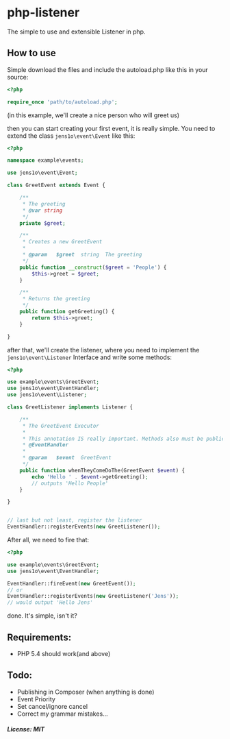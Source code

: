 # php-listener
The simple to use and extensible Listener in php.

## How to use
Simple download the files and include the autoload.php like this in your source:
```php
<?php

require_once 'path/to/autoload.php';
```
(in this example,  we'll create a nice person who will greet us)

then you can start creating your first event, it is really simple. You need to extend the class ```jens1o\event\Event``` like this:

```php
<?php

namespace example\events;

use jens1o\event\Event;

class GreetEvent extends Event {

    /**
     * The greeting
     * @var string
     */
    private $greet;

    /**
     * Creates a new GreetEvent
     *
     * @param   $greet  string  The greeting
     */
    public function __construct($greet = 'People') {
        $this->greet = $greet;
    }

    /**
     * Returns the greeting
     */
    public function getGreeting() {
        return $this->greet;
    }

}
```

after that, we'll create the listener, where you need to implement the ```jens1o\event\Listener``` Interface and write some methods:
```php
<?php

use example\events\GreetEvent;
use jens1o\event\EventHandler;
use jens1o\event\Listener;

class GreetListener implements Listener {

    /**
     * The GreetEvent Executor
     *
     * This annotation IS really important. Methods also must be public, and not be static!
     * @EventHandler
     *
     * @param   $event  GreetEvent
     */
    public function whenTheyComeDoThe(GreetEvent $event) {
        echo 'Hello ' . $event->getGreeting();
        // outputs 'Hello People'
    }

}


// last but not least, register the listener
EventHandler::registerEvents(new GreetListener());
```

After all, we need to fire that:
```php
<?php

use example\events\GreetEvent;
use jens1o\event\EventHandler;

EventHandler::fireEvent(new GreetEvent());
// or
EventHandler::registerEvents(new GreetListener('Jens'));
// would output 'Hello Jens'

```

done. It's simple, isn't it?

## Requirements:
- PHP 5.4 should work(and above)

## Todo:
- Publishing in Composer (when anything is done)
- Event Priority
- Set cancel/ignore cancel
- Correct my grammar mistakes...

##### License: MIT
